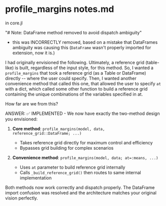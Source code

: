 # profile_margins notes.md

in core.jl

"# Note: DataFrame method removed to avoid dispatch ambiguity"
- this was INCORRECTLY removed, based on a mistake that DataFrames ambiguity was causing this (`DataFrame` wasn't properly imported for extension, now it is.)

I had originally envisioned the following. Ultimately, a reference grid (table-like) is built, regardless of the input style, for this method. So, I wanted a `profile_margins` that took a reference grid (as a Table or DataFrame) directly -- where the user could specify. Then, I wanted another convenience method that called this one, that allowed the user to specify `at` with a dict, which called some other function to build a reference grid containing the unique combinations of the variables specified in at.

How far are we from this?

ANSWER:
✅ IMPLEMENTED - We now have exactly the two-method design you envisioned:

1. **Core method**: `profile_margins(model, data, reference_grid::DataFrame; ...)` 
   - Takes reference grid directly for maximum control and efficiency
   - Bypasses grid building for complex scenarios

2. **Convenience method**: `profile_margins(model, data; at=:means, ...)` 
   - Uses `at` parameter to build reference grid internally
   - Calls `_build_reference_grid()` then routes to same internal implementation

Both methods now work correctly and dispatch properly. The DataFrame import confusion was resolved and the architecture matches your original vision perfectly.